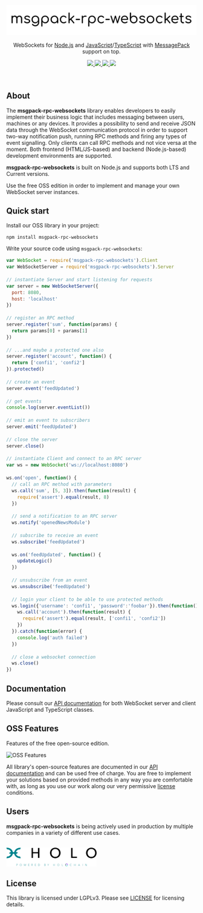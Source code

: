 <div align="center">
  <a href="https://github.com/zo-el/msgpack-rpc-websockets">
    <img src="https://raw.githubusercontent.com/zo-el/msgpack-rpc-websockets/master/assets/logo.png">
  </a>
  <br>
  <p>
    WebSockets for <a href="http://nodejs.org">Node.js</a> and <a href="https://en.wikipedia.org/wiki/JavaScript">JavaScript</a>/<a href="https://en.wikipedia.org/wiki/TypeScript">TypeScript</a> with <a href="https://msgpack.org/">MessagePack</a> support on top.  </p>
  <a href="https://www.npmjs.com/package/msgpack-rpc-websockets">
                <img src="https://img.shields.io/npm/v/msgpack-rpc-websockets.svg">
  </a>
  <a href="https://travis-ci.org/zo-el/msgpack-rpc-websockets">
		<img src="https://travis-ci.org/zo-el/msgpack-rpc-websockets.svg?branch=master">
  </a>
  <a href="https://coveralls.io/github/zo-el/msgpack-rpc-websockets?branch=master">
		<img src="https://coveralls.io/repos/github/zo-el/msgpack-rpc-websockets/badge.svg?branch=master">
  </a>
  <a href="https://www.npmjs.com/package/msgpack-rpc-websockets">
    <img src="https://img.shields.io/npm/dm/msgpack-rpc-websockets.svg?maxAge=2592000">
  </a>
  <br><br><br>
</div>

## About

The **msgpack-rpc-websockets** library enables developers to easily implement their business logic that includes messaging between users, machines or any devices. It provides a possibility to send and receive JSON data through the WebSocket communication protocol in order to support two-way notification push, running RPC methods and firing any types of event signalling. Only clients can call RPC methods and not vice versa at the moment. Both frontend (HTML/JS-based) and backend (Node.js-based) development environments are supported.

**msgpack-rpc-websockets** is built on Node.js and supports both LTS and Current versions.

Use the free OSS edition in order to implement and manage your own WebSocket server instances.

## Quick start

Install our OSS library in your project:
```
npm install msgpack-rpc-websockets
```

Write your source code using `msgpack-rpc-websockets`:
```js
var WebSocket = require('msgpack-rpc-websockets').Client
var WebSocketServer = require('msgpack-rpc-websockets').Server

// instantiate Server and start listening for requests
var server = new WebSocketServer({
  port: 8080,
  host: 'localhost'
})

// register an RPC method
server.register('sum', function(params) {
  return params[0] + params[1]
})

// ...and maybe a protected one also
server.register('account', function() {
  return ['confi1', 'confi2']
}).protected()

// create an event
server.event('feedUpdated')

// get events
console.log(server.eventList())

// emit an event to subscribers
server.emit('feedUpdated')

// close the server
server.close()

// instantiate Client and connect to an RPC server
var ws = new WebSocket('ws://localhost:8080')

ws.on('open', function() {
  // call an RPC method with parameters
  ws.call('sum', [5, 3]).then(function(result) {
    require('assert').equal(result, 8)
  })

  // send a notification to an RPC server
  ws.notify('openedNewsModule')

  // subscribe to receive an event
  ws.subscribe('feedUpdated')

  ws.on('feedUpdated', function() {
    updateLogic()
  })

  // unsubscribe from an event
  ws.unsubscribe('feedUpdated')

  // login your client to be able to use protected methods
  ws.login({'username': 'confi1', 'password':'foobar'}).then(function() {
    ws.call('account').then(function(result) {
      require('assert').equal(result, ['confi1', 'confi2'])
    })
  }).catch(function(error) {
    console.log('auth failed')
  })

  // close a websocket connection
  ws.close()
})
```

## Documentation

Please consult our [API documentation](API.md) for both WebSocket server and client JavaScript and TypeScript classes.

## OSS Features

Features of the free open-source edition.

![OSS Features](assets/oss-features.png)

All library's open-source features are documented in our [API documentation](API.md) and can be used free of charge. You are free to implement your solutions based on provided methods in any way you are comfortable with, as long as you use our work along our very permissive [license](LICENSE) conditions.

## Users

**msgpack-rpc-websockets** is being actively used in production by multiple companies in a variety of different use cases.

<br>
<a href="https://holo.host" target="_blank"><img src="https://raw.githubusercontent.com/zo-el/msgpack-rpc-websockets/master/assets/user-holo.png" alt="Holo Ltd." height=50px></a>&emsp;

## License

This library is licensed under LGPLv3. Please see [LICENSE](LICENSE) for licensing details.
